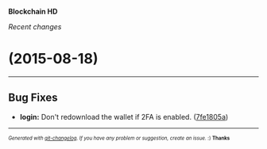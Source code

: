 __Blockchain HD__

_Recent changes_

#   (2015-08-18)



---

## Bug Fixes

- **login:** Don't redownload the wallet if 2FA is enabled.
  ([7fe1805a](https://github.com/blockchain/My-Wallet-HD-Frontend/commit/7fe1805a2d113ab8fb46aeb90a10c4f1c53d5745))



---
<sub><sup>*Generated with [git-changelog](https://github.com/rafinskipg/git-changelog). If you have any problem or suggestion, create an issue.* :) **Thanks** </sub></sup>